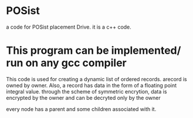 # POSist
a code for POSist placement Drive. it is a c++ code.

# This program can be implemented/ run on any gcc compiler

This code is used for creating a dynamic list of ordered records. arecord is owned by owner. Also, a record has data in the form of a floating point integral value. through the scheme of symmetric encrytion, data is encrypted by the owner and can be decryted only by the owner

every node has a parent and some children associated with it.
